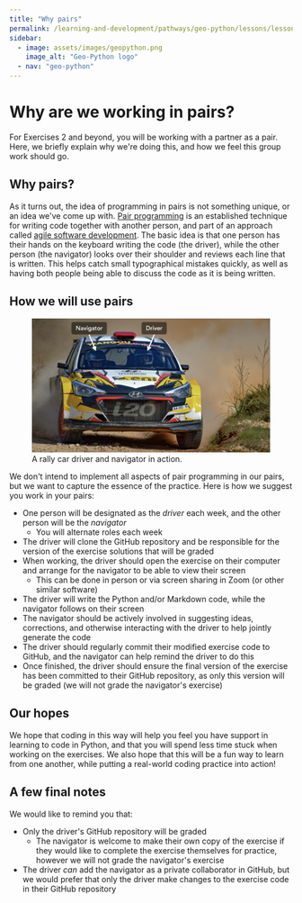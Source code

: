 ```yaml
---
title: "Why pairs"
permalink: /learning-and-development/pathways/geo-python/lessons/lesson-2/why-pairs/
sidebar:
  - image: assets/images/geopython.png
    image_alt: "Geo-Python logo"
  - nav: "geo-python"
---
```



# Why are we working in pairs?

For Exercises 2 and beyond, you will be working with a partner as a
pair. Here, we briefly explain why we\'re doing this, and how we feel
this group work should go.

## Why pairs?

As it turns out, the idea of programming in pairs is not something
unique, or an idea we\'ve come up with. [Pair
programming](https://en.wikipedia.org/wiki/Pair_programming) is an
established technique for writing code together with another person, and
part of an approach called [agile software
development](https://en.wikipedia.org/wiki/Agile_software_development).
The basic idea is that one person has their hands on the keyboard
writing the code (the driver), while the other person (the navigator)
looks over their shoulder and reviews each line that is written. This
helps catch small typographical mistakes quickly, as well as having both
people being able to discuss the code as it is being written.

## How we will use pairs

<figure>
<img src="img/driver-navigator.png" width="800"
alt="img/driver-navigator.png" />
<figcaption>A rally car driver and navigator in action.</figcaption>
</figure>

We don\'t intend to implement all aspects of pair programming in our
pairs, but we want to capture the essence of the practice. Here is how
we suggest you work in your pairs:

-   One person will be designated as the *driver* each week, and the
    other person will be the *navigator*
    -   You will alternate roles each week
-   The driver will clone the GitHub repository and be responsible for
    the version of the exercise solutions that will be graded
-   When working, the driver should open the exercise on their computer
    and arrange for the navigator to be able to view their screen
    -   This can be done in person or via screen sharing in Zoom (or
        other similar software)
-   The driver will write the Python and/or Markdown code, while the
    navigator follows on their screen
-   The navigator should be actively involved in suggesting ideas,
    corrections, and otherwise interacting with the driver to help
    jointly generate the code
-   The driver should regularly commit their modified exercise code to
    GitHub, and the navigator can help remind the driver to do this
-   Once finished, the driver should ensure the final version of the
    exercise has been committed to their GitHub repository, as only this
    version will be graded (we will not grade the navigator\'s exercise)

## Our hopes

We hope that coding in this way will help you feel you have support in
learning to code in Python, and that you will spend less time stuck when
working on the exercises. We also hope that this will be a fun way to
learn from one another, while putting a real-world coding practice into
action!

## A few final notes

We would like to remind you that:

-   Only the driver\'s GitHub repository will be graded
    -   The navigator is welcome to make their own copy of the exercise
        if they would like to complete the exercise themselves for
        practice, however we will not grade the navigator\'s exercise
-   The driver *can* add the navigator as a private collaborator in
    GitHub, but we would prefer that only the driver make changes to the
    exercise code in their GitHub repository
